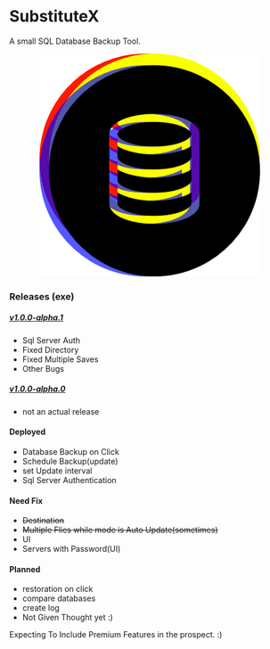# SubstituteX
A small SQL Database Backup Tool.  
<div style="text-align:center"><img src="https://github.com/Tuurash/SubstituteX/blob/main/Icon/SubstituteX.png" /></div>

### Releases (exe)
##### [v1.0.0-alpha.1](https://github.com/Tuurash/SubstituteX/raw/main/Releases/SubstituteX%20v1.0.0-alpha.1.exe)
- Sql Server Auth
- Fixed Directory
- Fixed Multiple Saves
- Other Bugs
##### [v1.0.0-alpha.0](https://github.com/Tuurash/SubstituteX/raw/main/Releases/SubstituteX%20v1.0.0-alpha.0.exe)
- not an actual release


#### Deployed
- Database Backup on Click
- Schedule Backup(update)
- set Update interval
- Sql Server Authentication
#### Need Fix
- ~~Destination~~
- ~~Multiple Flies while mode is Auto Update(sometimes)~~
- UI
- Servers with Password(UI)  
#### Planned  
- restoration on click
- compare databases
- create log
- Not Given Thought yet :)

Expecting To Include Premium Features in the prospect. :)
